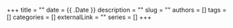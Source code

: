 +++
title = ""
date = {{ .Date }}
description = ""
slug = ""
authors = []
tags = []
categories = []
externalLink = ""
series = []
+++
